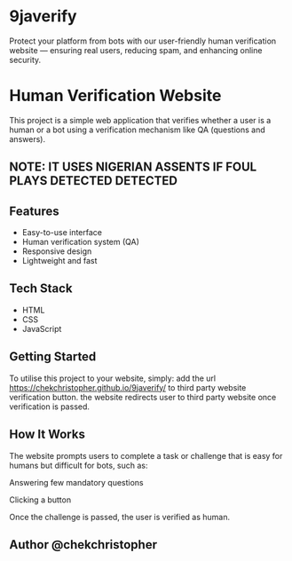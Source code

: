# 9javerify
Protect your platform from bots with our user-friendly human verification website — ensuring real users, reducing spam, and enhancing online security.

# Human Verification Website

This project is a simple web application that verifies whether a user is a human or a bot using a verification mechanism like QA (questions and answers). 

## NOTE: IT USES NIGERIAN ASSENTS IF FOUL PLAYS DETECTED DETECTED

## Features

- Easy-to-use interface
- Human verification system (QA)
- Responsive design
- Lightweight and fast

## Tech Stack

- HTML
- CSS
- JavaScript

## Getting Started

To utilise this project to your website, simply:
add the url https://chekchristopher.github.io/9javerify/ to third party website verification button.
the website redirects user to third party website once verification is passed.

## How It Works
The website prompts users to complete a task or challenge that is easy for humans but difficult for bots, such as:

Answering few mandatory questions

Clicking a button

Once the challenge is passed, the user is verified as human.

## Author @chekchristopher

